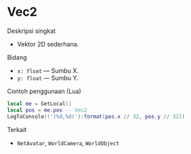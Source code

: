 # Vec2

Deskripsi singkat
- Vektor 2D sederhana.

Bidang
- `x: float` — Sumbu X.
- `y: float` — Sumbu Y.

Contoh penggunaan (Lua)
```lua
local me = GetLocal()
local pos = me.pos -- Vec2
LogToConsole(('(%d,%d)'):format(pos.x // 32, pos.y // 32))
```

Terkait
- `NetAvatar`, `WorldCamera`, `WorldObject`

